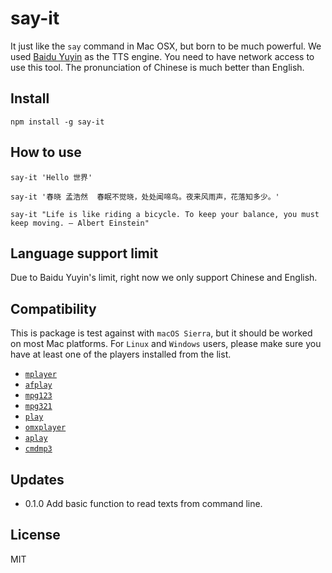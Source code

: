 # say-it

It just like the `say` command in Mac OSX, but born to be much powerful. We used [Baidu Yuyin](http://yuyin.baidu.com/) as the TTS engine. You need to have network access to use this tool. The pronunciation of Chinese is much better than English.

## Install

    npm install -g say-it

## How to use

  `say-it 'Hello 世界'`

  `say-it '春晓 孟浩然  春眠不觉晓，处处闻啼鸟。夜来风雨声，花落知多少。'`

  `say-it "Life is like riding a bicycle. To keep your balance, you must keep moving. ― Albert Einstein"`


## Language support limit
  Due to Baidu Yuyin's limit, right now we only support Chinese and English.

## Compatibility

  This is package is test against with `macOS Sierra`, but it should be worked on most Mac platforms. For `Linux` and `Windows` users, please make sure you have at least one of the players installed from the list.

  * [`mplayer`](https://www.mplayerhq.hu/)
  * [`afplay`](https://developer.apple.com/library/mac/documentation/Darwin/Reference/ManPages/man1/afplay.1.html)
  * [`mpg123`](http://www.mpg123.de/)
  * [`mpg321`](http://mpg321.sourceforge.net/)
  * [`play`](http://sox.sourceforge.net/)
  * [`omxplayer`](https://github.com/popcornmix/omxplayer)
  * [`aplay`](https://linux.die.net/man/1/aplay)
  * [`cmdmp3`](https://github.com/jimlawless/cmdmp3)


## Updates

  * 0.1.0 Add basic function to read texts from command line.

## License

  MIT


